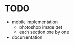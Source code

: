 # TODO

  * mobile implementation
    * photoshop image get
    * each section one by one
  * documentation
